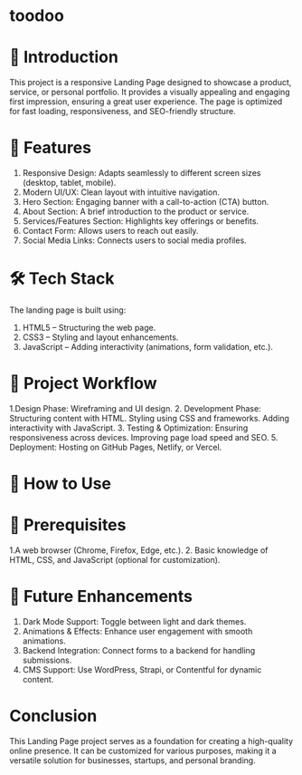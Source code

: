 # toodoo

# 🚀 Introduction
This project is a responsive Landing Page designed to showcase a product, service, or personal portfolio. It provides a visually appealing and engaging first impression, ensuring a great user experience. The page is optimized for fast loading, responsiveness, and SEO-friendly structure.

# 🎯 Features
1. Responsive Design: Adapts seamlessly to different screen sizes (desktop, tablet, mobile).
2. Modern UI/UX: Clean layout with intuitive navigation.
3. Hero Section: Engaging banner with a call-to-action (CTA) button.
4. About Section: A brief introduction to the product or service.
5. Services/Features Section: Highlights key offerings or benefits.
6. Contact Form: Allows users to reach out easily.
7. Social Media Links: Connects users to social media profiles.

# 🛠️ Tech Stack
The landing page is built using:
1. HTML5 – Structuring the web page.
2. CSS3 – Styling and layout enhancements.
3. JavaScript – Adding interactivity (animations, form validation, etc.).

# 🔄 Project Workflow
1.Design Phase:
Wireframing and UI design.
2. Development Phase:
Structuring content with HTML.
Styling using CSS and frameworks.
Adding interactivity with JavaScript.
3. Testing & Optimization:
Ensuring responsiveness across devices.
Improving page load speed and SEO.
5. Deployment:
Hosting on GitHub Pages, Netlify, or Vercel.

# 📌 How to Use
# 🔧 Prerequisites
1.A web browser (Chrome, Firefox, Edge, etc.).
2. Basic knowledge of HTML, CSS, and JavaScript (optional for customization).
# 🚀 Future Enhancements
1. Dark Mode Support: Toggle between light and dark themes.
2. Animations & Effects: Enhance user engagement with smooth animations.
3. Backend Integration: Connect forms to a backend for handling submissions.
4. CMS Support: Use WordPress, Strapi, or Contentful for dynamic content.

# Conclusion
This Landing Page project serves as a foundation for creating a high-quality online presence. It can be customized for various purposes, making it a versatile solution for businesses, startups, and personal branding. 

